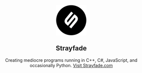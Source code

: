 <script>
	function Startup()
	{
		Retrieve();
	}
	function Retrieve()
	{
		var xhttp = new XMLHttpRequest();
		xhttp.onreadystatechange = function() 
		{
    		if (this.readyState == 4 && this.status == 200) 
			{
       			document.getElementById("subButton").innerHTML = "SUBSCRIBE  " + JSON.parse(xhttp.responseText).items[0].statistics.subscriberCount + "";
       			document.getElementById("subcount2").innerHTML = JSON.parse(xhttp.responseText).items[0].statistics.subscriberCount + " Subscribers";
    		}
		};
		xhttp.open("GET", "https://www.googleapis.com/youtube/v3/channels?part=statistics&id=UCRYB2jgk3xu9DoAkebDnaXA&fields=items/statistics/subscriberCount&key=AIzaSyAbtXB5Uk9z-Dk94UpBfJNT64jSl5GgGe4", true);
		xhttp.send();		
	}
</script>

<body onload="Startup()">
<p align="center">
 <img width="100px" src="./logo.png" align="center" alt="Neuron Browser" />
 <h2 align="center">
    Strayfade
 </h2>
 <p align="center">
    Creating mediocre programs running in C++, C#, JavaScript, and occasionally Python. 
  <a href="https://strayfade.com">
    Visit Strayfade.com
  </a>
 </p>
</p>



  <p align="center">
    
  </p>
</p>